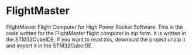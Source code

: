 # FlightMaster
FlightMaster Flight Computer for High Power Rocket Software.
This is the code written for the FlightMaster flight computer in zip form.
It is written in the STM32CubeIDE. 
If you want to read this, download the project unzip it and import it in the STM32CubeIDE
